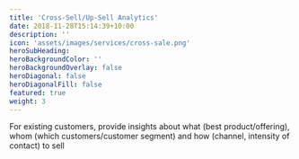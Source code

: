 ```yaml
---
title: 'Cross-Sell/Up-Sell Analytics'
date: 2018-11-28T15:14:39+10:00
description: ''
icon: 'assets/images/services/cross-sale.png'
heroSubHeading: 
heroBackgroundColor: ''
heroBackgroundOverlay: false
heroDiagonal: false
heroDiagonalFill: false
featured: true
weight: 3
---
```


For existing customers, provide insights about what (best product/offering), whom (which customers/customer segment) and how (channel, intensity of contact) to sell